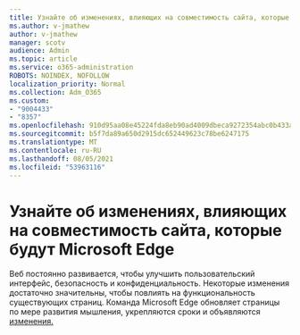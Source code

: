 ```yaml
---
title: Узнайте об изменениях, влияющих на совместимость сайта, которые будут Microsoft Edge
ms.author: v-jmathew
author: v-jmathew
manager: scotv
audience: Admin
ms.topic: article
ms.service: o365-administration
ROBOTS: NOINDEX, NOFOLLOW
localization_priority: Normal
ms.collection: Adm_O365
ms.custom:
- "9004433"
- "8357"
ms.openlocfilehash: 910d95aa08e45224fda8eb90ad4009dbeca9272354abc0b433a63e4566810f64
ms.sourcegitcommit: b5f7da89a650d2915dc652449623c78be6247175
ms.translationtype: MT
ms.contentlocale: ru-RU
ms.lasthandoff: 08/05/2021
ms.locfileid: "53963116"
---
```

# <a name="learn-about-site-compatibility-affecting-changes-coming-to-microsoft-edge"></a>Узнайте об изменениях, влияющих на совместимость сайта, которые будут Microsoft Edge

Веб постоянно развивается, чтобы улучшить пользовательский интерфейс, безопасность и конфиденциальность. Некоторые изменения достаточно значительны, чтобы повлиять на функциональность существующих страниц. Команда Microsoft Edge обновляет страницы по мере развития мышления, укрепляются сроки и объявляются [изменения.](https://go.microsoft.com/fwlink/?linkid=2135534)
